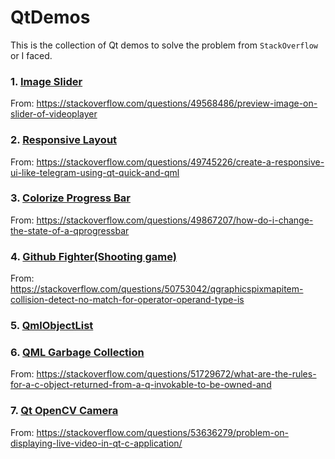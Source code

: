 # QtDemos
This is the collection of Qt demos to solve the problem from `StackOverflow` or I faced.

### 1. [Image Slider](https://github.com/arkceajin/QtDemos/tree/master/ImageSlider)
From: https://stackoverflow.com/questions/49568486/preview-image-on-slider-of-videoplayer

### 2. [Responsive Layout](https://github.com/arkceajin/QtDemos/tree/master/ResponsiveLayout)
From: https://stackoverflow.com/questions/49745226/create-a-responsive-ui-like-telegram-using-qt-quick-and-qml

### 3. [Colorize Progress Bar](https://github.com/arkceajin/QtDemos/tree/master/ColorizeProgressBar)
From: https://stackoverflow.com/questions/49867207/how-do-i-change-the-state-of-a-qprogressbar

### 4. [Github Fighter(Shooting game)](https://github.com/arkceajin/QtDemos/tree/master/githubfighter)
From: https://stackoverflow.com/questions/50753042/qgraphicspixmapitem-collision-detect-no-match-for-operator-operand-type-is

### 5. [QmlObjectList](https://github.com/arkceajin/QtDemos/tree/master/QmlObjectList)

### 6. [QML Garbage Collection](https://github.com/arkceajin/QtDemos/tree/master/qml-gc)
From: https://stackoverflow.com/questions/51729672/what-are-the-rules-for-a-c-object-returned-from-a-q-invokable-to-be-owned-and

### 7. [Qt OpenCV Camera](https://github.com/arkceajin/QtDemos/tree/master/QtOpenCVCam)
From: https://stackoverflow.com/questions/53636279/problem-on-displaying-live-video-in-qt-c-application/
